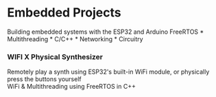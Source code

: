 # Embedded Projects
Building embedded systems with the ESP32 and Arduino
FreeRTOS * Multithreading * C/C++ * Networking * Circuitry

### WIFI X Physical Synthesizer
Remotely play a synth using ESP32's built-in WiFi module, or physically press the buttons yourself  
WiFi & Multithreading using FreeRTOS in C++
